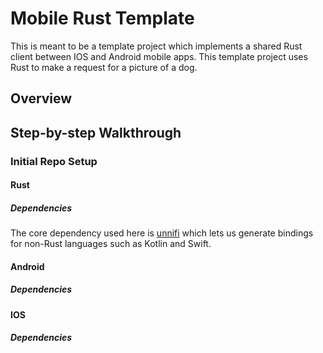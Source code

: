 # Mobile Rust Template

This is meant to be a template project which implements a shared Rust client between IOS and Android mobile apps. This template project uses Rust to make a request for a picture of a dog.

## Overview

## Step-by-step Walkthrough

### Initial Repo Setup

#### Rust

##### Dependencies

The core dependency used here is [unnifi](https://github.com/mozilla/uniffi-rs) which lets us generate bindings for non-Rust languages such as Kotlin and Swift.

#### Android

##### Dependencies

#### IOS

##### Dependencies
